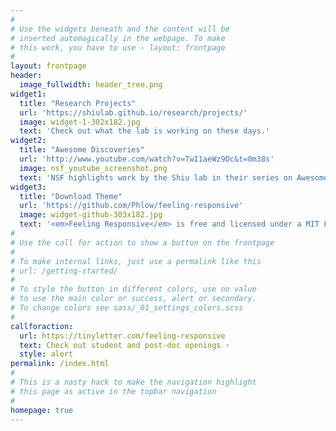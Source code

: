 ```yaml
---
#
# Use the widgets beneath and the content will be
# inserted automagically in the webpage. To make
# this work, you have to use › layout: frontpage
#
layout: frontpage
header:
  image_fullwidth: header_tree.png
widget1:
  title: "Research Projects"
  url: 'https://shiulab.github.io/research/projects/'
  image: widget-1-302x182.jpg
  text: 'Check out what the lab is working on these days.'
widget2:
  title: "Awesome Discoveries"
  url: 'http://www.youtube.com/watch?v=TwI1aeWz9Dc&t=0m38s'
  image: nsf_youtube_screenshot.png
  text: 'NSF highlights work by the Shiu lab in their series on Awesome Discoveries You Probably Didn't Hear About'
widget3:
  title: "Download Theme"
  url: 'https://github.com/Phlow/feeling-responsive'
  image: widget-github-303x182.jpg
  text: '<em>Feeling Responsive</em> is free and licensed under a MIT License. Make it your own and start building. Grab the <a href="https://github.com/Phlow/feeling-responsive/tree/bare-bones-version">Bare-Bones-Version</a> for a fresh start or learn how to use it with the <a href="https://github.com/Phlow/feeling-responsive/tree/gh-pages">education-version</a> with sample posts and images. Then tell me via Twitter <a href="http://twitter.com/phlow">@phlow</a>.'
#
# Use the call for action to show a button on the frontpage
#
# To make internal links, just use a permalink like this
# url: /getting-started/
#
# To style the button in different colors, use no value
# to use the main color or success, alert or secondary.
# To change colors see sass/_01_settings_colors.scss
#
callforaction:
  url: https://tinyletter.com/feeling-responsive
  text: Check out student and post-doc openings ›
  style: alert
permalink: /index.html
#
# This is a nasty hack to make the navigation highlight
# this page as active in the topbar navigation
#
homepage: true
---
```


